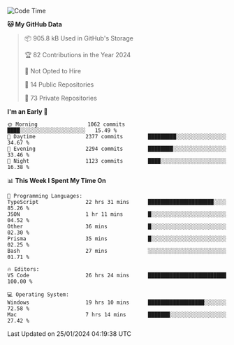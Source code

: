 <!--START_SECTION:waka-->
![Code Time](http://img.shields.io/badge/Code%20Time-5%2C157%20hrs%206%20mins-blue)

**🐱 My GitHub Data** 

> 📦 905.8 kB Used in GitHub's Storage 
 > 
> 🏆 82 Contributions in the Year 2024
 > 
> 🚫 Not Opted to Hire
 > 
> 📜 14 Public Repositories 
 > 
> 🔑 73 Private Repositories 
 > 
**I'm an Early 🐤** 

```text
🌞 Morning                1062 commits        ████░░░░░░░░░░░░░░░░░░░░░   15.49 % 
🌆 Daytime                2377 commits        █████████░░░░░░░░░░░░░░░░   34.67 % 
🌃 Evening                2294 commits        ████████░░░░░░░░░░░░░░░░░   33.46 % 
🌙 Night                  1123 commits        ████░░░░░░░░░░░░░░░░░░░░░   16.38 % 
```


📊 **This Week I Spent My Time On** 

```text
💬 Programming Languages: 
TypeScript               22 hrs 31 mins      █████████████████████░░░░   85.26 % 
JSON                     1 hr 11 mins        █░░░░░░░░░░░░░░░░░░░░░░░░   04.52 % 
Other                    36 mins             █░░░░░░░░░░░░░░░░░░░░░░░░   02.30 % 
Prisma                   35 mins             █░░░░░░░░░░░░░░░░░░░░░░░░   02.25 % 
Bash                     27 mins             ░░░░░░░░░░░░░░░░░░░░░░░░░   01.71 % 

🔥 Editors: 
VS Code                  26 hrs 24 mins      █████████████████████████   100.00 % 

💻 Operating System: 
Windows                  19 hrs 10 mins      ██████████████████░░░░░░░   72.58 % 
Mac                      7 hrs 14 mins       ███████░░░░░░░░░░░░░░░░░░   27.42 % 
```


 Last Updated on 25/01/2024 04:19:38 UTC
<!--END_SECTION:waka-->

